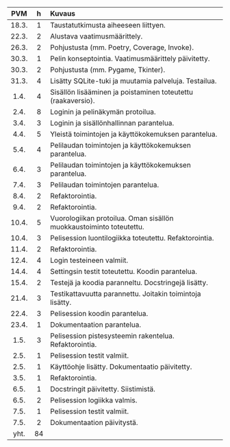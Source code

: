 |  PVM  |  h  | Kuvaus                                                              |
|:-----:|:---:|:--------------------------------------------------------------------|
| 18.3. |  1  | Taustatutkimusta aiheeseen liittyen.                                |
| 22.3. |  2  | Alustava vaatimusmäärittely.                                        |
| 26.3. |  2  | Pohjustusta (mm. Poetry, Coverage, Invoke).                         |
| 30.3. |  1  | Pelin konseptointia. Vaatimusmäärittely päivitetty.                 |
| 30.3. |  2  | Pohjustusta (mm. Pygame, Tkinter).                                  |
| 31.3. |  4  | Lisätty SQLite-tuki ja muutamia palveluja. Testailua.               |
|  1.4. |  4  | Sisällön lisääminen ja poistaminen toteutettu (raakaversio).        |
|  2.4. |  8  | Loginin ja pelinäkymän protoilua.                                   |
|  3.4. |  3  | Loginin ja sisällönhallinnan parantelua.                            |
|  4.4. |  5  | Yleistä toimintojen ja käyttökokemuksen parantelua.                 |
|  5.4. |  4  | Pelilaudan toimintojen ja käyttökokemuksen parantelua.              |
|  6.4. |  3  | Pelilaudan toimintojen ja käyttökokemuksen parantelua.              |
|  7.4. |  3  | Pelilaudan toimintojen parantelua.                                  |
|  8.4. |  2  | Refaktorointia.                                                     |
|  9.4. |  2  | Refaktorointia.                                                     |
| 10.4. |  5  | Vuorologiikan protoilua. Oman sisällön muokkaustoiminto toteutettu. |
| 10.4. |  3  | Pelisession luontilogiikka toteutettu. Refaktorointia.              |
| 11.4. |  2  | Refaktorointia.                                                     |
| 12.4. |  4  | Login testeineen valmiit.                                           |
| 14.4. |  4  | Settingsin testit toteutettu. Koodin parantelua.                    |
| 15.4. |  2  | Testejä ja koodia paranneltu. Docstringejä lisätty.                 |
| 21.4. |  3  | Testikattavuutta parannettu. Joitakin toimintoja lisätty.           |
| 22.4. |  3  | Pelisession koodin parantelua.                                      |
| 23.4. |  1  | Dokumentaation parantelua.                                          |
|  1.5. |  3  | Pelisession pistesysteemin rakentelua. Refaktorointia.              |
|  2.5. |  1  | Pelisession testit valmiit.                                         |
|  2.5. |  1  | Käyttöohje lisätty. Dokumentaatio päivitetty.                       |
|  3.5. |  1  | Refaktorointia.                                                     |
|  6.5. |  1  | Docstringit päivitetty. Siistimistä.                                |
|  6.5. |  2  | Pelisession logiikka valmis.                                        |
|  7.5. |  1  | Pelisession testit valmiit.                                         |
|  7.5. |  2  | Dokumentaation päivitystä.                                          |
|  yht. | 84  |                                                                     |
